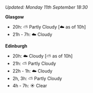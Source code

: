 *Updated: Monday 11th September 18:30*

**Glasgow**

* 20h: :partly_sunny: Partly Cloudy [:cloud: as of 10h]
* 21h - 7h: :cloud: Cloudy

**Edinburgh**

* 20h: :cloud: Cloudy [:partly_sunny: as of 10h]
* 21h: :partly_sunny: Partly Cloudy
* 22h - 1h: :cloud: Cloudy
* 2h, 3h: :partly_sunny: Partly Cloudy
* 4h - 7h: :sunny: Clear
